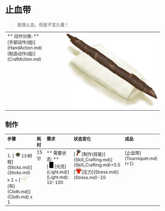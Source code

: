 # 止血带  
> 能够止血，但是不宜久戴！  
  
<table class="table table-bordered"><tbody><tr ><td  style="width:80%;text-align:left;vertical-align:top;" >** 动作分类: **<br>[手部动作(组)](HandAction.md)<br>[制造动作(组)](CraftAction.md)</td><td  style="width:20%;text-align:left;vertical-align:top;" ><div style="width:300px;display:inline-block;text-align:center"><img decoding="async" src="Sprite/Tourniquet.png" href="a.md" style="max-width:300px;max-height:300px;"></div></td></tr></tbody></tbody></table>  
  
## 制作  
<table class="table table-bordered"><thead><tr ><th  style="text-align:left;vertical-align:top;" >步骤</th><th  style="text-align:left;vertical-align:top;" >耗时</th><th  style="text-align:left;vertical-align:top;" >需求</th><th  style="text-align:left;vertical-align:top;" >状态变化</th><th  style="text-align:left;vertical-align:top;" >成品</th></tr></thead><tr ><td  style="text-align:left;vertical-align:top;" >1. [<div style="width:25px;display:inline-block;text-align:center"><img decoding="async" src="Sprite/Kindling.png" href="a.md" style="max-width:25px;max-height:25px;"></div>[小树枝](Sticks.md)](Sticks.md) x 1 + [<div style="width:25px;display:inline-block;text-align:center"><img decoding="async" src="Sprite/Cloth.png" href="a.md" style="max-width:25px;max-height:25px;"></div>[布](Cloth.md)](Cloth.md) x 1</td><td  style="text-align:left;vertical-align:top;" >15分</td><td  style="text-align:left;vertical-align:top;" >** 需要状态: **<br>[<div style="width:20px;display:inline-block;text-align:center"><img decoding="async" src="Sprite/Darkness.png" href="a.md" style="max-width:20px;max-height:20px;"></div>[光亮](Light.md)](Light.md): 10-100</td><td  style="text-align:left;vertical-align:top;" >[<div style="width:20px;display:inline-block;text-align:center"><img decoding="async" src="Sprite/Construction.png" href="a.md" style="max-width:20px;max-height:20px;"></div>[制作(技能)](Skill_Crafting.md)](Skill_Crafting.md)+0.5<br>[<div style="width:20px;display:inline-block;text-align:center"><img decoding="async" src="Sprite/Stress.png" href="a.md" style="max-width:20px;max-height:20px;"></div>[压力](Stress.md)](Stress.md)-10</td><td  style="text-align:left;vertical-align:top;" >[止血带](Tourniquet.md)(+1)</td></tr></tbody></table>  
  


<script>document.title="止血带 - 卡牌生存百科 Card Survival Wiki";</script>